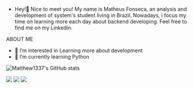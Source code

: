 - Hey!👋 Nice to meet you! My name is Matheus Fonseca, an analysis and development of system's student living in Brazil. Nowadays, i focus my time on learning more each day about backend developing. Feel free to find me on my Linkedin.

ABOUT ME 
- 👀 I’m interested in Learning more about development
- 🌱 I’m currently learning Python

![Matthew1337's GitHub stats](https://github-readme-stats.vercel.app/api?username=matthews1337&show_icons=true&theme=transparent)

<div> 
  <a href="https://www.instagram.com/matheussf_97/" target="_blank"><img src="https://img.shields.io/badge/-Instagram-%23E4405F?style=for-the-badge&logo=instagram&logoColor=white" target="_blank"></a>
 	<a href="https://www.twitch.tv/mathews1337" target="_blank"><img src="https://img.shields.io/badge/Twitch-9146FF?style=for-the-badge&logo=twitch&logoColor=white" target="_blank"></a>
  <a href="https://www.linkedin.com/in/matheus-fonseca-20270823a/" target="_blank"><img src="https://img.shields.io/badge/-LinkedIn-%230077B5?style=for-the-badge&logo=linkedin&logoColor=white" target="_blank"></a> 
  
</div>

